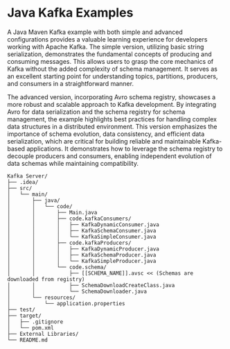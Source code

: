 # Java Kafka Examples

A Java Maven Kafka example with both simple and advanced configurations provides a valuable learning experience for developers working with Apache Kafka. The simple version, utilizing basic string serialization, demonstrates the fundamental concepts of producing and consuming messages. This allows users to grasp the core mechanics of Kafka without the added complexity of schema management. It serves as an excellent starting point for understanding topics, partitions, producers, and consumers in a straightforward manner.

The advanced version, incorporating Avro schema registry, showcases a more robust and scalable approach to Kafka development. By integrating Avro for data serialization and the schema registry for schema management, the example highlights best practices for handling complex data structures in a distributed environment. This version emphasizes the importance of schema evolution, data consistency, and efficient data serialization, which are critical for building reliable and maintainable Kafka-based applications. It demonstrates how to leverage the schema registry to decouple producers and consumers, enabling independent evolution of data schemas while maintaining compatibility.

```
Kafka Server/
├── .idea/
├── src/
│   └── main/
│       ├── java/
│       │   └── code/
│       │       ├── Main.java
│       │       ├── code.kafkaConsumers/
│       │       │   ├── KafkaDynamicConsumer.java
│       │       │   ├── KafkaSchemaConsumer.java
│       │       │   └── KafkaSimpleConsumer.java
│       │       ├── code.kafkaProducers/
│       │       │   ├── KafkaDynamicProducer.java
│       │       │   ├── KafkaSchemaProducer.java
│       │       │   └── KafkaSimpleProducer.java
│       │       └── code.schema/
│       │           ├── [[SCHEMA_NAME]].avsc << (Schemas are downloaded from registry)
│       │           ├── SchemaDownloadCreateClass.java
│       │           └── SchemaDownloader.java
│       └── resources/
│           └── application.properties
├── test/
├── target/
│   ├── .gitignore
│   └── pom.xml
├── External Libraries/
└── README.md
```
